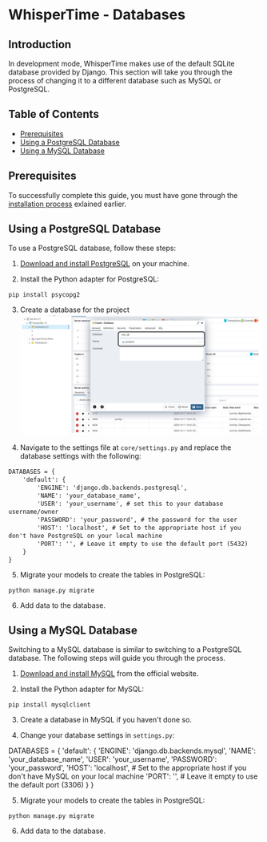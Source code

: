 # WhisperTime - Databases

## Introduction

In development mode, WhisperTime makes use of the default SQLite database provided by Django. This section will take you through the process of changing it to a different database such as MySQL or PostgreSQL.

## Table of Contents

- [Prerequisites](#prerequisites)
- [Using a PostgreSQL Database](#using-a-postgresql-database)
- [Using a MySQL Database](#using-a-mysql-database)

## Prerequisites

To successfully complete this guide, you must have gone through the [installation process](../README.md#getting-started) exlained earlier.

## Using a PostgreSQL Database

To use a PostgreSQL database, follow these steps:

1. [Download and install PostgreSQL](https://www.postgresql.org/download/) on your machine.

2. Install the Python adapter for PostgreSQL:

```
pip install psycopg2
```

3. Create a database for the project
![creating a new database in postgresql's pgadmin4](images/create%20new%20postgres%20db.png)

4. Navigate to the settings file at `core/settings.py` and replace the database settings with the following:

```
DATABASES = {
    'default': {
        'ENGINE': 'django.db.backends.postgresql',
        'NAME': 'your_database_name',
        'USER': 'your_username', # set this to your database username/owner
        'PASSWORD': 'your_password', # the password for the user 
        'HOST': 'localhost', # Set to the appropriate host if you don't have PostgreSQL on your local machine
        'PORT': '', # Leave it empty to use the default port (5432)
    }
}

```

5. Migrate your models to create the tables in PostgreSQL:

```
python manage.py migrate
```

6. Add data to the database.

## Using a MySQL Database

Switching to a MySQL database is similar to switching to a PostgreSQL database. The following steps will guide you through the process.

1. [Download and install MySQL](https://www.mysql.com/downloads/) from the official website. 

2. Install the Python adapter for MySQL:

```
pip install mysqlclient
```

3. Create a database in MySQL if you haven't done so.

4. Change your database settings in `settings.py`:

DATABASES = {
    'default': {
        'ENGINE': 'django.db.backends.mysql',
        'NAME': 'your_database_name',
        'USER': 'your_username',
        'PASSWORD': 'your_password',
        'HOST': 'localhost',  # Set to the appropriate host if you don't have MySQL on your local machine
        'PORT': '', # Leave it empty to use the default port (3306)
    }
}

5. Migrate your models to create the tables in PostgreSQL:

```
python manage.py migrate
```

6. Add data to the database.